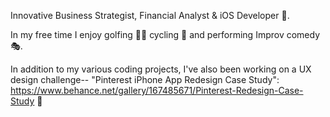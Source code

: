 Innovative Business Strategist, Financial Analyst & iOS Developer 📱. 

In my free time I enjoy golfing 🏌️‍♂️ cycling 🚴 and performing Improv comedy 🎭. 

In addition to my various coding projects, I've also been working on a UX design 
challenge-- "Pinterest iPhone App Redesign Case Study":
https://www.behance.net/gallery/167485671/Pinterest-Redesign-Case-Study 📕

